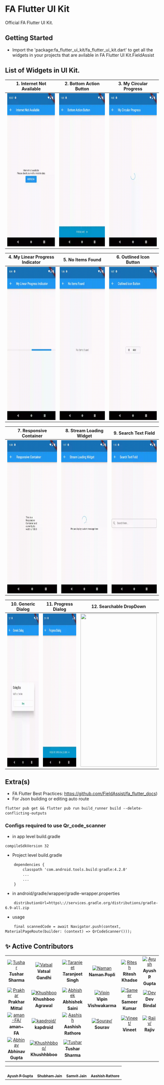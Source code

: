 # FA Flutter UI Kit

Official FA Flutter UI Kit.

## Getting Started

- Import the 'package:fa_flutter_ui_kit/fa_flutter_ui_kit.dart' to get all the widgets in your projects that are avilable in FA Flutter UI Kit.FieldAssist

## List of Widgets in UI Kit.

| 1. Internet Not Available | 2. Bottom Action Button | 3. My Circular Progress | 
| ------------------------- | ------------------------ | -------------------------- | 
| <img src="https://github.com/FieldAssist/fa_flutter_ui_kit/blob/main/assets/gif/internetnotavilable.gif" width="250" height="500"> | <img src="https://github.com/FieldAssist/fa_flutter_ui_kit/blob/main/assets/gif/bottom_action_button.gif" width="250" height="500"> | <img src="https://github.com/FieldAssist/fa_flutter_ui_kit/blob/main/assets/gif/my_circular_progress.gif" width="250" height="500"> | 

| 4. My Linear Progress Indicator | 5. No Items Found | 6. Outlined Icon Button |
| ------------------------- | ------------------------- | ------------------------ |
| <img src="https://github.com/FieldAssist/fa_flutter_ui_kit/blob/main/assets/gif/linear_progress_indicator.gif" width="250" height="500"> | <img src="https://github.com/FieldAssist/fa_flutter_ui_kit/blob/main/assets/gif/no_items_found.gif" width="250" height="500"> | <img src="https://github.com/FieldAssist/fa_flutter_ui_kit/blob/main/assets/gif/outlined_icon_button.gif" width="250" height="500"> |

| 7. Responsive Container | 8. Stream Loading Widget | 9. Search Text Field |
|  -------------------------- | ------------------------- | ------------------------- |
| <img src="https://github.com/FieldAssist/fa_flutter_ui_kit/blob/main/assets/gif/responsive_container.gif" width="250" height="500"> | <img src="https://github.com/FieldAssist/fa_flutter_ui_kit/blob/main/assets/gif/stream_loading.gif" width="250" height="500"> | <img src="https://github.com/FieldAssist/fa_flutter_ui_kit/blob/main/assets/gif/search_text_field.gif" width="250" height="500"> |

| 10. Generic Dialog | 11. Progress Dialog | 12. Searchable DropDown |
|  -------------------------- | ------------------------- | ------------------------- |
| <img src="https://github.com/FieldAssist/fa_flutter_ui_kit/blob/main/assets/gif/generic_dialog.gif" width="250" height="500"> | <img src="https://github.com/FieldAssist/fa_flutter_ui_kit/blob/main/assets/gif/progress_dialog.gif" width="250" height="500"> | <img src="https://github.com/FieldAssist/fa_flutter_ui_kit/blob/main/assets/gif/dropdown.gif" width="250" height="500"> |


## Extra(s)

- FA Flutter Best Practices: https://github.com/FieldAssist/fa_flutter_docs)
- For Json building or editing auto route
```
flutter pub get && flutter pub run build_runner build --delete-conflicting-outputs
```

### Configs required to use Qr_code_scanner
- in app level build.gradle
```
compileSdkVersion 32
```
- Project level build.gradle
```
    dependencies {
        classpath 'com.android.tools.build:gradle:4.2.0'
        ...
        ...
    }
```
- in android/gradle/wrapper/gradle-wrapper.properties
```
    distributionUrl=https\://services.gradle.org/distributions/gradle-6.9-all.zip
```
- usage
```
    final scannedCode = await Navigator.push(context, MaterialPageRoute(builder: (context) => QrCodeScanner()));
```

## ✨ Active Contributors

<table>
<tr>
    <td align="center" style="word-wrap: break-word; width: 150.0; height: 150.0">
        <a href=https://github.com/TusharFA>
            <img src=https://avatars.githubusercontent.com/u/82998121?v=4 width="100;"  alt=Tushar Sharma/>
            <br />
            <sub style="font-size:14px"><b>Tushar Sharma</b></sub>
        </a>
    </td>
    <td align="center" style="word-wrap: break-word; width: 150.0; height: 150.0">
        <a href=https://github.com/vatsal201>
            <img src=https://avatars.githubusercontent.com/u/85787993?v=4 width="100;"  alt=Vatsal Gandhi/>
            <br />
            <sub style="font-size:14px"><b>Vatsal Gandhi</b></sub>
        </a>
    </td>
    <td align="center" style="word-wrap: break-word; width: 150.0; height: 150.0">
        <a href=https://github.com/singhtaranjeet>
            <img src=https://avatars.githubusercontent.com/u/22328750?v=4 width="100;"  alt=Taranjeet Singh/>
            <br />
            <sub style="font-size:14px"><b>Taranjeet Singh</b></sub>
        </a>
    </td>
    <td align="center" style="word-wrap: break-word; width: 150.0; height: 150.0">
        <a href=https://github.com/namanpopli>
            <img src=https://avatars.githubusercontent.com/u/46225601?v=4 width="100;"  alt=Naman Popli/>
            <br />
            <sub style="font-size:14px"><b>Naman Popli</b></sub>
        </a>
    </td>
    <td align="center" style="word-wrap: break-word; width: 150.0; height: 150.0">
        <a href=https://github.com/Ritsz123>
            <img src=https://avatars.githubusercontent.com/u/48131636?v=4 width="100;"  alt=Ritesh Khadse/>
            <br />
            <sub style="font-size:14px"><b>Ritesh Khadse</b></sub>
        </a>
    </td>
    <td align="center" style="word-wrap: break-word; width: 150.0; height: 150.0">
        <a href=https://github.com/apgapg>
            <img src=https://avatars.githubusercontent.com/u/13887407?v=4 width="100;"  alt=Ayush P Gupta/>
            <br />
            <sub style="font-size:14px"><b>Ayush P Gupta</b></sub>
        </a>
    </td>
</tr>
<tr>
    <td align="center" style="word-wrap: break-word; width: 150.0; height: 150.0">
        <a href=https://github.com/PrakharMittal26>
            <img src=https://avatars.githubusercontent.com/u/189090749?v=4 width="100;"  alt=Prakhar Mittal/>
            <br />
            <sub style="font-size:14px"><b>Prakhar Mittal</b></sub>
        </a>
    </td>
    <td align="center" style="word-wrap: break-word; width: 150.0; height: 150.0">
        <a href=https://github.com/Khushboo1702>
            <img src=https://avatars.githubusercontent.com/u/113587610?v=4 width="100;"  alt=Khushboo Agrawal/>
            <br />
            <sub style="font-size:14px"><b>Khushboo Agrawal</b></sub>
        </a>
    </td>
    <td align="center" style="word-wrap: break-word; width: 150.0; height: 150.0">
        <a href=https://github.com/Abhisheksainii>
            <img src=https://avatars.githubusercontent.com/u/78199221?v=4 width="100;"  alt=Abhishek Saini/>
            <br />
            <sub style="font-size:14px"><b>Abhishek Saini</b></sub>
        </a>
    </td>
    <td align="center" style="word-wrap: break-word; width: 150.0; height: 150.0">
        <a href=https://github.com/Vipin9821>
            <img src=https://avatars.githubusercontent.com/u/50833659?v=4 width="100;"  alt=Vipin Vishwakarma/>
            <br />
            <sub style="font-size:14px"><b>Vipin Vishwakarma</b></sub>
        </a>
    </td>
    <td align="center" style="word-wrap: break-word; width: 150.0; height: 150.0">
        <a href=https://github.com/Sam1kumar>
            <img src=https://avatars.githubusercontent.com/u/86761543?v=4 width="100;"  alt=Sameer Kumar/>
            <br />
            <sub style="font-size:14px"><b>Sameer Kumar</b></sub>
        </a>
    </td>
    <td align="center" style="word-wrap: break-word; width: 150.0; height: 150.0">
        <a href=https://github.com/devbindal>
            <img src=https://avatars.githubusercontent.com/u/81467330?v=4 width="100;"  alt=Dev Bindal/>
            <br />
            <sub style="font-size:14px"><b>Dev Bindal</b></sub>
        </a>
    </td>
</tr>
<tr>
    <td align="center" style="word-wrap: break-word; width: 150.0; height: 150.0">
        <a href=https://github.com/aman-FA>
            <img src=https://avatars.githubusercontent.com/u/219791763?v=4 width="100;"  alt=aman-FA/>
            <br />
            <sub style="font-size:14px"><b>aman-FA</b></sub>
        </a>
    </td>
    <td align="center" style="word-wrap: break-word; width: 150.0; height: 150.0">
        <a href=https://github.com/kapdroid>
            <img src=https://avatars.githubusercontent.com/u/144016021?v=4 width="100;"  alt=kapdroid/>
            <br />
            <sub style="font-size:14px"><b>kapdroid</b></sub>
        </a>
    </td>
    <td align="center" style="word-wrap: break-word; width: 150.0; height: 150.0">
        <a href=https://github.com/Aashishm178>
            <img src=https://avatars.githubusercontent.com/u/43882770?v=4 width="100;"  alt=Aashish Rathore/>
            <br />
            <sub style="font-size:14px"><b>Aashish Rathore</b></sub>
        </a>
    </td>
    <td align="center" style="word-wrap: break-word; width: 150.0; height: 150.0">
        <a href=https://github.com/sourav-sharma-f2k>
            <img src=https://avatars.githubusercontent.com/u/114740190?v=4 width="100;"  alt=Sourav/>
            <br />
            <sub style="font-size:14px"><b>Sourav</b></sub>
        </a>
    </td>
    <td align="center" style="word-wrap: break-word; width: 150.0; height: 150.0">
        <a href=https://github.com/Vineet-FieldAssist>
            <img src=https://avatars.githubusercontent.com/u/189129602?v=4 width="100;"  alt=Vineet/>
            <br />
            <sub style="font-size:14px"><b>Vineet</b></sub>
        </a>
    </td>
    <td align="center" style="word-wrap: break-word; width: 150.0; height: 150.0">
        <a href=https://github.com/rajiv-flick>
            <img src=https://avatars.githubusercontent.com/u/100277654?v=4 width="100;"  alt=Rajiv/>
            <br />
            <sub style="font-size:14px"><b>Rajiv</b></sub>
        </a>
    </td>
</tr>
<tr>
    <td align="center" style="word-wrap: break-word; width: 150.0; height: 150.0">
        <a href=https://github.com/abhinavdroid>
            <img src=https://avatars.githubusercontent.com/u/144682274?v=4 width="100;"  alt=Abhinav Gupta/>
            <br />
            <sub style="font-size:14px"><b>Abhinav Gupta</b></sub>
        </a>
    </td>
    <td align="center" style="word-wrap: break-word; width: 150.0; height: 150.0">
        <a href=https://github.com/Khushhbboo>
            <img src=https://avatars.githubusercontent.com/u/84172644?v=4 width="100;"  alt=Khushhbboo/>
            <br />
            <sub style="font-size:14px"><b>Khushhbboo</b></sub>
        </a>
    </td>
    <td align="center" style="word-wrap: break-word; width: 150.0; height: 150.0">
        <a href=https://github.com/Tushar2212>
            <img src=https://avatars.githubusercontent.com/u/29337816?v=4 width="100;"  alt=Tushar Sharma/>
            <br />
            <sub style="font-size:14px"><b>Tushar Sharma</b></sub>
        </a>
    </td>
</tr>
</table>

<table>
  <tr>
    <td align="center"><a href="https://github.com/apgapg"><img src="https://avatars0.githubusercontent.com/u/13887407?v=4?s=100" width="100px;" alt=""/><br /><sub><b>Ayush P Gupta</b></sub></a><br /></td> 
    <td align="center"><a href="https://github.com/someshubham"><img src="https://avatars0.githubusercontent.com/u/49554541?v=4?s=100" width="100px;" alt=""/><br /><sub><b>Shubham Jain</b></sub></a><br /></td>
    <td align="center"><a href="https://github.com/samvitjain"><img src="https://avatars0.githubusercontent.com/u/40051776?v=4?s=100" width="100px;" alt=""/><br /><sub><b>Samvit Jain</b></sub></a><br /></td>
    <td align="center"><a href="https://github.com/Aashishm178"><img src="https://avatars0.githubusercontent.com/u/43882770?v=4?s=100" width="100px;" alt=""/><br /><sub><b>Aashish Rathore</b></sub></a><br /></td>
  </tr>

</table>
